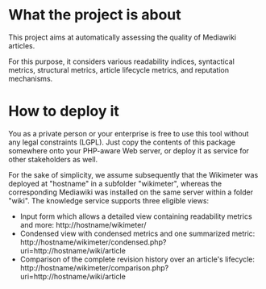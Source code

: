 # What the project is about #
This project aims at automatically assessing the quality of Mediawiki articles.

For this purpose, it considers various readability indices, syntactical metrics, structural metrics, article lifecycle metrics, and reputation mechanisms.

# How to deploy it #
You as a private person or your enterprise is free to use this tool without any legal constraints (LGPL). Just copy the contents of this package somewhere onto your PHP-aware Web server, or deploy it as service for other stakeholders as well.

For the sake of simplicity, we assume subsequently that the Wikimeter was deployed at "hostname" in a subfolder "wikimeter", whereas the corresponding Mediawiki was installed on the same server within a folder "wiki". The knowledge service supports three eligible views:
  * Input form which allows a detailed view containing readability metrics and more: http://hostname/wikimeter/
  * Condensed view with condensed metrics and one summarized metric: http://hostname/wikimeter/condensed.php?uri=http://hostname/wiki/article
  * Comparison of the complete revision history over an article's lifecycle: http://hostname/wikimeter/comparison.php?uri=http://hostname/wiki/article